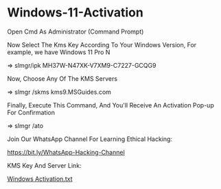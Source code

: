 # Windows-11-Activation

Open Cmd As Administrator (Command Prompt)

Now Select The Kms Key According To Your Windows Version, For example, we have Windows 11 Pro N

=> slmgr/ipk MH37W-N47XK-V7XM9-C7227-GCQG9

Now, Choose Any Of The KMS Servers

=> slmgr /skms kms9.MSGuides.com

Finally, Execute This Command, And You'll Receive An Activation Pop-up For Confirmation

=> slmgr /ato

Join Our WhatsApp Channel For Learning Ethical Hacking:

https://bit.ly/WhatsApp-Hacking-Channel

KMS Key And Server Link:

[Windows Activation.txt](https://github.com/Anonymousmans/Windows-11-Activation/files/13401340/Windows.Activation.txt)
